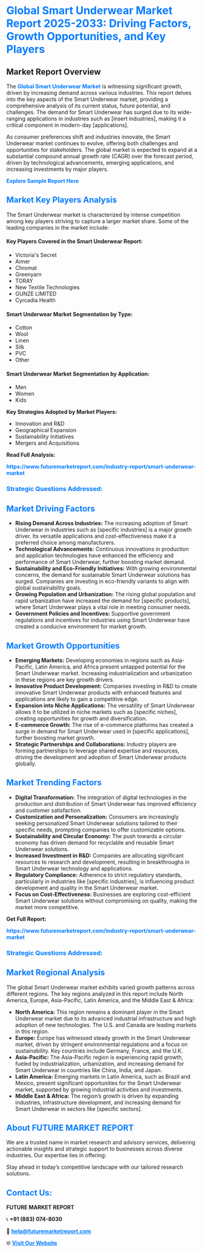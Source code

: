 <h1 style="color: #007BFF;">Global Smart Underwear Market Report 2025-2033: Driving Factors, Growth Opportunities, and Key Players</h1>

<section id="overview">
<h2>Market Report Overview</h2>
<p>The <a href="https://www.futuremarketreport.com/industry-report/smart-underwear-market" style="color: #007BFF; text-decoration: none;"><strong>Global Smart Underwear Market</strong></a> is witnessing significant growth, driven by increasing demand across various industries. This report delves into the key aspects of the Smart Underwear market, providing a comprehensive analysis of its current status, future potential, and challenges. The demand for Smart Underwear has surged due to its wide-ranging applications in industries such as [insert industries], making it a critical component in modern-day [applications].</p>
<p>As consumer preferences shift and industries innovate, the Smart Underwear market continues to evolve, offering both challenges and opportunities for stakeholders. The global market is expected to expand at a substantial compound annual growth rate (CAGR) over the forecast period, driven by technological advancements, emerging applications, and increasing investments by major players.</p>
</section>

<section id="overview">
<p><a href="https://www.futuremarketreport.com/request-sample/reportId=104466" style="color: #007BFF; text-decoration: none;"><strong>Explore Sample Report Here</strong></a></p>
</section>

<section id="key-players">
<h2 style="color: #007BFF;">Market Key Players Analysis</h2>
<p>The Smart Underwear market is characterized by intense competition among key players striving to capture a larger market share. Some of the leading companies in the market include:</p>
<h4>Key Players Covered in the Smart Underwear Report:</h4>
<ul><li>Victoria&#039;s Secret</li><li>Aimer</li><li>Chromat</li><li>Greenyarn</li><li>TORAY</li><li>New Textile Technologies</li><li>GUNZE LIMITED</li><li>Cyrcadia Health</li></ul>
<h4>Smart Underwear Market Segmentation by Type:</h4>
<ul><li>Cotton</li><li>Wool</li><li>Linen</li><li>Silk</li><li>PVC</li><li>Other</li></ul>

<h4>Smart Underwear Market Segmentation by Application:</h4>
<ul><li>Men</li><li>Women</li><li>Kids</li></ul>
<p><strong>Key Strategies Adopted by Market Players:</strong></p>
<ul>
<li>Innovation and R&D</li>
<li>Geographical Expansion</li>
<li>Sustainability Initiatives</li>
<li>Mergers and Acquisitions</li>
</ul>
</section>

<section>
<p><strong>Read Full Analysis: </strong></p><a href="https://www.futuremarketreport.com/industry-report/smart-underwear-market" style="color: #007BFF; text-decoration: none;"><strong>https://www.futuremarketreport.com/industry-report/smart-underwear-market</strong></a>
<h3 style="color: #007BFF;">Strategic Questions Addressed:</h3>
</section>

<section id="driving-factors">
<h2 style="color: #007BFF;">Market Driving Factors</h2>
<ul>
<li><strong>Rising Demand Across Industries:</strong> The increasing adoption of Smart Underwear in industries such as [specific industries] is a major growth driver. Its versatile applications and cost-effectiveness make it a preferred choice among manufacturers.</li>
<li><strong>Technological Advancements:</strong> Continuous innovations in production and application technologies have enhanced the efficiency and performance of Smart Underwear, further boosting market demand.</li>
<li><strong>Sustainability and Eco-Friendly Initiatives:</strong> With growing environmental concerns, the demand for sustainable Smart Underwear solutions has surged. Companies are investing in eco-friendly variants to align with global sustainability goals.</li>
<li><strong>Growing Population and Urbanization:</strong> The rising global population and rapid urbanization have increased the demand for [specific products], where Smart Underwear plays a vital role in meeting consumer needs.</li>
<li><strong>Government Policies and Incentives:</strong> Supportive government regulations and incentives for industries using Smart Underwear have created a conducive environment for market growth.</li>
</ul>
</section>

<section id="growth-opportunities">
<h2 style="color: #007BFF;">Market Growth Opportunities</h2>
<ul>
<li><strong>Emerging Markets:</strong> Developing economies in regions such as Asia-Pacific, Latin America, and Africa present untapped potential for the Smart Underwear market. Increasing industrialization and urbanization in these regions are key growth drivers.</li>
<li><strong>Innovative Product Development:</strong> Companies investing in R&D to create innovative Smart Underwear products with enhanced features and applications are likely to gain a competitive edge.</li>
<li><strong>Expansion into Niche Applications:</strong> The versatility of Smart Underwear allows it to be utilized in niche markets such as [specific niches], creating opportunities for growth and diversification.</li>
<li><strong>E-commerce Growth:</strong> The rise of e-commerce platforms has created a surge in demand for Smart Underwear used in [specific applications], further boosting market growth.</li>
<li><strong>Strategic Partnerships and Collaborations:</strong> Industry players are forming partnerships to leverage shared expertise and resources, driving the development and adoption of Smart Underwear products globally.</li>
</ul>
</section>

<section id="trending-factors">
<h2 style="color: #007BFF;">Market Trending Factors</h2>
<ul>
<li><strong>Digital Transformation:</strong> The integration of digital technologies in the production and distribution of Smart Underwear has improved efficiency and customer satisfaction.</li>
<li><strong>Customization and Personalization:</strong> Consumers are increasingly seeking personalized Smart Underwear solutions tailored to their specific needs, prompting companies to offer customizable options.</li>
<li><strong>Sustainability and Circular Economy:</strong> The push towards a circular economy has driven demand for recyclable and reusable Smart Underwear solutions.</li>
<li><strong>Increased Investment in R&D:</strong> Companies are allocating significant resources to research and development, resulting in breakthroughs in Smart Underwear technology and applications.</li>
<li><strong>Regulatory Compliance:</strong> Adherence to strict regulatory standards, particularly in industries like [specific industries], is influencing product development and quality in the Smart Underwear market.</li>
<li><strong>Focus on Cost-Effectiveness:</strong> Businesses are exploring cost-efficient Smart Underwear solutions without compromising on quality, making the market more competitive.</li>
</ul>
</section>

<section>
<p><strong>Get Full Report: </strong></p><a href="https://www.futuremarketreport.com/industry-report/smart-underwear-market" style="color: #007BFF; text-decoration: none;"><strong>https://www.futuremarketreport.com/industry-report/smart-underwear-market</strong></a>
<h3 style="color: #007BFF;">Strategic Questions Addressed:</h3>
</section>


<section id="regional-analysis">
<h2 style="color: #007BFF;">Market Regional Analysis</h2>
<p>The global Smart Underwear market exhibits varied growth patterns across different regions. The key regions analyzed in this report include North America, Europe, Asia-Pacific, Latin America, and the Middle East & Africa:</p>
<ul>
<li><strong>North America:</strong> This region remains a dominant player in the Smart Underwear market due to its advanced industrial infrastructure and high adoption of new technologies. The U.S. and Canada are leading markets in this region.</li>
<li><strong>Europe:</strong> Europe has witnessed steady growth in the Smart Underwear market, driven by stringent environmental regulations and a focus on sustainability. Key countries include Germany, France, and the U.K.</li>
<li><strong>Asia-Pacific:</strong> The Asia-Pacific region is experiencing rapid growth, fueled by industrialization, urbanization, and increasing demand for Smart Underwear in countries like China, India, and Japan.</li>
<li><strong>Latin America:</strong> Emerging markets in Latin America, such as Brazil and Mexico, present significant opportunities for the Smart Underwear market, supported by growing industrial activities and investments.</li>
<li><strong>Middle East & Africa:</strong> The region’s growth is driven by expanding industries, infrastructure development, and increasing demand for Smart Underwear in sectors like [specific sectors].</li>
</ul>
</section>

<footer>
<h2 style="color: #007BFF;">About FUTURE MARKET REPORT</h2>
<p>We are a trusted name in market research and advisory services, delivering actionable insights and strategic support to businesses across diverse industries. Our expertise lies in offering:</p>

<p>Stay ahead in today’s competitive landscape with our tailored research solutions.</p>

<h2 style="color: #007BFF;">Contact Us:</h2>
<p><strong>FUTURE MARKET REPORT</strong></p>
<p>📞 <strong>+91 (883) 074-8030</strong></p>
<p>📧 <strong><a href="mailto:help@futuremarketreport.com" style="color: #007BFF;">help@futuremarketreport.com</a></strong></p>
<p>🌐 <strong><a href="https://www.futuremarketreport.com/" style="color: #007BFF;">Visit Our Website</a></strong></p>
</footer>